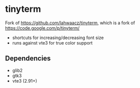 tinyterm
========

Fork of https://github.com/lahwaacz/tinyterm, which is a fork of https://code.google.com/p/tinyterm/

- shortcuts for increasing/decreasing font size
- runs against vte3 for true color support

Dependencies
------------

- glib2
- gtk3
- vte3 (2.91+)
